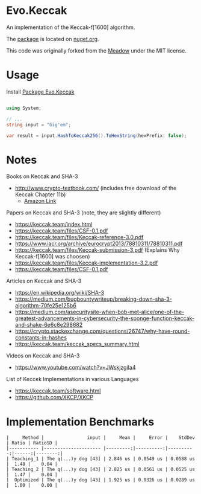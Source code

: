 # Evo.Keccak
An implementation of the Keccak-f[1600] algorithm.

The [package](https://www.nuget.org/packages/Evo.Keccak/) is located on [nuget.org](https://www.nuget.org/).

This code was originally forked from the [Meadow](https://github.com/MeadowSuite/Meadow/) under the MIT license.  
# Usage

Install [ Package Evo.Keccak](https://www.nuget.org/packages/Evo.Keccak/)

```csharp

using System;

// ...
string input = "Gig'em";

var result = input.HashToKeccak256().ToHexString(hexPrefix: false);

```


# Notes

Books on Keccak and SHA-3
* http://www.crypto-textbook.com/  (includes free download of the Keccak Chapter 11b)
  * [Amazon Link](https://www.amazon.com/gp/product/3642041000) 

Papers on Keccak and SHA-3 (note, they are slightly different)
* https://keccak.team/index.html
* https://keccak.team/files/CSF-0.1.pdf
* https://keccak.team/files/Keccak-reference-3.0.pdf
* https://www.iacr.org/archive/eurocrypt2013/78810311/78810311.pdf
* https://keccak.team/files/Keccak-submission-3.pdf (Explains Why Keccak-f[1600] was choosen)
* https://keccak.team/files/Keccak-implementation-3.2.pdf
* https://keccak.team/files/CSF-0.1.pdf

Articles on Keccak and SHA-3
* https://en.wikipedia.org/wiki/SHA-3
* https://medium.com/bugbountywriteup/breaking-down-sha-3-algorithm-70fe25e125b6
* https://medium.com/asecuritysite-when-bob-met-alice/one-of-the-greatest-advancements-in-cybersecurity-the-sponge-function-keccak-and-shake-6e6c8e298682
* https://crypto.stackexchange.com/questions/26747/why-have-round-constants-in-hashes
* https://keccak.team/keccak_specs_summary.html


Videos on Keccak and SHA-3
* https://www.youtube.com/watch?v=JWskjzgiIa4

List of Keccek Implementations in various Languages 
* https://keccak.team/software.html
* https://github.com/XKCP/XKCP

# Implementation Benchmarks

```
|     Method |                input |     Mean |     Error |    StdDev | Ratio | RatioSD |
|----------- |--------------------- |---------:|----------:|----------:|------:|--------:|
| Teaching_1 | The q(...)y dog [43] | 2.846 us | 0.0549 us | 0.0588 us |  1.48 |    0.04 |
| Teaching_2 | The q(...)y dog [43] | 2.825 us | 0.0561 us | 0.0525 us |  1.47 |    0.04 |
|  Optimized | The q(...)y dog [43] | 1.925 us | 0.0326 us | 0.0289 us |  1.00 |    0.00 |

```